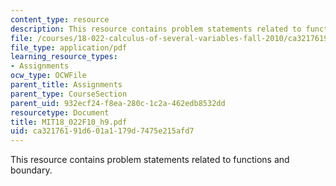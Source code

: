 ```yaml
---
content_type: resource
description: This resource contains problem statements related to functions and boundary.
file: /courses/18-022-calculus-of-several-variables-fall-2010/ca32176191d601a1179d7475e215afd7_MIT18_022F10_h9.pdf
file_type: application/pdf
learning_resource_types:
- Assignments
ocw_type: OCWFile
parent_title: Assignments
parent_type: CourseSection
parent_uid: 932ecf24-f8ea-280c-1c2a-462edb8532dd
resourcetype: Document
title: MIT18_022F10_h9.pdf
uid: ca321761-91d6-01a1-179d-7475e215afd7
---
```

This resource contains problem statements related to functions and boundary.


